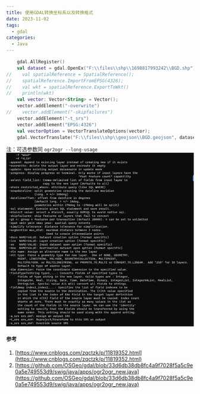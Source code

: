 ```yaml
---
title: 使用GDAL转换坐标系以及转换格式
date: 2023-11-02
tags:
  - gdal
categories:
  - Java
---
```


```kotlin
    gdal.AllRegister()
    val dataset = gdal.OpenEx("F:\\files\\shp\\1698817993242\\BGD.shp")
//    val spatialReference = SpatialReference();
//    spatialReference.ImportFromEPSG(4326);
//    val wkt = spatialReference.ExportToWkt()
//    println(wkt)
    val vector: Vector<String> = Vector();
    vector.addElement("-overwrite")
//    vector.addElement("-skipfailures")
    vector.addElement("-t_srs")
    vector.addElement("EPSG:4326")
    val vectorOption = VectorTranslateOptions(vector);
    gdal.VectorTranslate("F:\\files\\shp\\geojson\\BGD.geojson", dataset, vectorOption)

```

注：可选参数同 `ogr2ogr --long-usage`
![](../../img/1698909803260.png)

#### 参考

1. [https://www.cnblogs.com/zqctzk/p/11819352.html](https://www.cnblogs.com/zqctzk/p/11819352.html)
2. [https://github.com/OSGeo/gdal/blob/33d6db38db8fc4a9f7028f5a5c9e0a5e749553d9/swig/java/apps/ogr2ogr_new.java](https://github.com/OSGeo/gdal/blob/33d6db38db8fc4a9f7028f5a5c9e0a5e749553d9/swig/java/apps/ogr2ogr_new.java)
